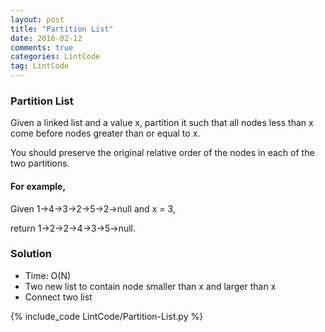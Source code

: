 ```yaml
---
layout: post
title: "Partition List"
date: 2016-02-12
comments: true
categories: LintCode
tag: LintCode
---
```


### Partition List

Given a linked list and a value x, partition it such that all nodes less than x come before nodes greater than or equal to x.

You should preserve the original relative order of the nodes in each of the two partitions.

#### For example,
Given 1->4->3->2->5->2->null and x = 3,

return 1->2->2->4->3->5->null.

<!--more-->
### Solution
* Time: O(N)
* Two new list to contain node smaller than x and larger than x
* Connect two list

{% include_code LintCode/Partition-List.py %}
